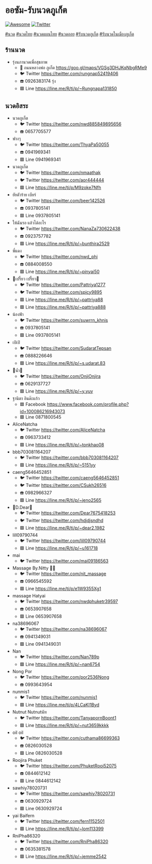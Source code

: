 # ออซัม-รับนวดภูเก็ต
[![Awesome](https://awesome.re/badge-flat2.svg)](https://awesome.re)
[![Twitter](https://img.shields.io/twitter/url?url=https%3A%2F%2Ftwitter.com%2Fi%2Flists%2F1680569394110373889&label=%E0%B8%A3%E0%B8%B1%E0%B8%9A%E0%B8%99%E0%B8%A7%E0%B8%94%E0%B8%A0%E0%B8%B9%E0%B9%80%E0%B8%81%E0%B9%87%E0%B8%95)](https://twitter.com/i/lists/1680569394110373889)

[#นวด](https://twitter.com/search?q=%23%E0%B8%99%E0%B8%A7%E0%B8%94%20%E0%B8%A0%E0%B8%B9%E0%B9%80%E0%B8%81%E0%B9%87%E0%B8%95)
[#นวดไทย](https://twitter.com/search?q=%23%E0%B8%99%E0%B8%A7%E0%B8%94%E0%B9%84%E0%B8%97%E0%B8%A2%20%E0%B8%A0%E0%B8%B9%E0%B9%80%E0%B8%81%E0%B9%87%E0%B8%95)
[#นวดแผนไทย](https://twitter.com/search?q=%23%E0%B8%99%E0%B8%A7%E0%B8%94%E0%B9%81%E0%B8%9C%E0%B8%99%E0%B9%84%E0%B8%97%E0%B8%A2%20%E0%B8%A0%E0%B8%B9%E0%B9%80%E0%B8%81%E0%B9%87%E0%B8%95)
[#นวดออย](https://twitter.com/search?q=%23%E0%B8%99%E0%B8%A7%E0%B8%94%E0%B8%AD%E0%B8%AD%E0%B8%A2%20%E0%B8%A0%E0%B8%B9%E0%B9%80%E0%B8%81%E0%B9%87%E0%B8%95)
[#รับนวดภูเก็ต](https://twitter.com/search?q=%23%E0%B8%A3%E0%B8%B1%E0%B8%9A%E0%B8%99%E0%B8%A7%E0%B8%94%E0%B8%A0%E0%B8%B9%E0%B9%80%E0%B8%81%E0%B9%87%E0%B8%95)
[#รับนวดในเมืองภูเก็ต](https://twitter.com/search?q=%23%E0%B8%A3%E0%B8%B1%E0%B8%9A%E0%B8%99%E0%B8%A7%E0%B8%94%E0%B9%83%E0%B8%99%E0%B9%80%E0%B8%A1%E0%B8%B7%E0%B8%AD%E0%B8%87%E0%B8%A0%E0%B8%B9%E0%B9%80%E0%B8%81%E0%B9%87%E0%B8%95)

## ร้านนวด
* รุ่งนภานวดเพื่อสุขภาพ
  * 📍 ถนนหลวงพ่อ ภูเก็ต https://goo.gl/maps/VGSg3DHJKqNbgRMe9
  * 🐦 Twitter https://twitter.com/rungnap52419406
  * ☎️ 0926383174 รุ่ง
  * 🟩 Line https://line.me/R/ti/p/~Rungnapa131850

## นวดอิสระ
* นวดภูเก็ต
  * 🐦 Twitter https://twitter.com/nwd885849895656
  * ☎️ 0657705577
* ฟางๆ
  * 🐦 Twitter https://twitter.com/ThyaPa50055
  * ☎️ 0941969341
  * 🟩 Line 0941969341
* นวดภูเก็ต
  * 🐦 Twitter https://twitter.com/nmaathak
  * 🐦 Twitter https://twitter.com/aor444444
  * 🟩 Line https://line.me/ti/p/M9zoke7Nfh
* ยัยตัวร้าย เบียร์
  * 🐦 Twitter https://twitter.com/beer142526
  * ☎️ 0937805141
  * 🟩 Line 0937805141
* ให้ฉันรอ แล้วได้อะไร
  * 🐦 Twitter https://twitter.com/NanaZa730622438
  * ☎️ 0923757782
  * 🟩 Line https://line.me/R/ti/p/~bunthira2529
* พี่แดง
  * 🐦 Twitter https://twitter.com/nwd_phi
  * ☎️ 0884008550
  * 🟩 Line https://line.me/R/ti/p/~pinyai50
* 🍊เปรี้ยว เปรี้ยว🍊
  * 🐦 Twitter https://twitter.com/Pattriya1277
  * 🐦 Twitter https://twitter.com/spicy9895
  * 🟩 Line https://line.me/R/ti/p/~pattriya88
  * 🟩 Line https://line.me/R/ti/p/~pattriya888
* น้องฟ้า
  * 🐦 Twitter https://twitter.com/suwrrn_khnis
  * ☎️ 0937805141
  * 🟩 Line 0937805141
* เป้เป้
  * 🐦 Twitter https://twitter.com/SudaratTepsan
  * ☎️ 0888226646
  * 🟩 Line https://line.me/R/ti/p/~s.udarat.83
* 💓น้ำ💓
  * 🐦 Twitter https://twitter.com/OnjiOnjira
  * ☎️ 0629137727
  * 🟩 Line https://line.me/R/ti/p/~y.yuy
* ฐานิตา อินต๊ะแก้ว
  * 🟦 Facebook https://www.facebook.com/profile.php?id=100086216943073
  * 🟩 Line 0871800545
* AliceNatcha
  * 🐦 Twitter https://twitter.com/AliceNatcha
  * ☎️ 0963733412
  * 🟩 Line https://line.me/R/ti/p/~tonkhao08
* bbb703081164207
  * 🐦 Twitter https://twitter.com/bbb703081164207
  * 🟩 Line https://line.me/R/ti/p/~5151yy
* caeng5646452851
  * 🐦 Twitter https://twitter.com/caeng5646452851
  * 🐦 Twitter https://twitter.com/CSukh26516
  * ☎️ 0982966327
  * 🟩 Line https://line.me/R/ti/p/~jeno2565
* 💙D.Dear💙
  * 🐦 Twitter https://twitter.com/Dear7675418253
  * 🐦 Twitter https://twitter.com/hdjdjsndhd
  * 🟩 Line https://line.me/R/ti/p/~dear2.1982
* lill09790744
  * 🐦 Twitter https://twitter.com/lill09790744
  * 🟩 Line https://line.me/R/ti/p/~u161718
* mai
  * 🐦 Twitter https://twitter.com/mai09186563
* Massage By.Nitty 🌈🐰
  * 🐦 Twitter https://twitter.com/nit_massage
  * ☎️ 0966545592
  * 🟩 Line https://line.me/ti/p/e1W9355Xg1
* massage Hatyai
  * 🐦 Twitter https://twitter.com/nwdphuketr39597
  * ☎️ 0653907658
  * 🟩 Line 0653907658
* na38696067
  * 🐦 Twitter https://twitter.com/na38696067
  * ☎️ 0941349031
  * 🟩 Line 0941349031
* Nan
  * 🐦 Twitter https://twitter.com/Nan789p
  * 🟩 Line https://line.me/R/ti/p/~nan6754
* Nong Por
  * 🐦 Twitter https://twitter.com/por2536Nong
  * ☎️ 0993643954
* nunmis1
  * 🐦 Twitter https://twitter.com/nunmis1
  * 🟩 Line https://line.me/ti/p/4LCaKI1Byd
* Nutnut Nutnutนัท
  * 🐦 Twitter https://twitter.com/TanyapornBoont1
  * 🟩 Line https://line.me/R/ti/p/~nut3659kkkk
* oil oil
  * 🐦 Twitter https://twitter.com/cuthama86699363
  * ☎️ 0826030528
  * 🟩 Line 0826030528
* Roojira Phuket
  * 🐦 Twitter https://twitter.com/PhuketRooj52075
  * ☎️ 0844612142
  * 🟩 Line 0844612142
* sawhiy78020731
  * 🐦 Twitter https://twitter.com/sawhiy78020731
  * ☎️ 0630929724
  * 🟩 Line 0630929724
* yai Baifern
  * 🐦 Twitter https://twitter.com/fern1152501
  * 🟩 Line https://line.me/R/ti/p/~lom113399
* RniPha86320
  * 🐦 Twitter https://twitter.com/RniPha86320
  * ☎️ 0635381578
  * 🟩 Line https://line.me/R/ti/p/~jemme2542
